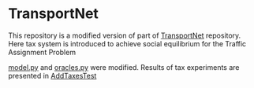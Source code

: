 # TransportNet

This repository is a modified version of part of [TransportNet](https://github.com/MeruzaKub/TransportNet) repository. Here tax system is introduced to achieve social equilibrium for the Traffic Assignment Problem

[model.py](./model.py) and [oracles.py](./oracles.py) were modified. Results of tax experiments are presented in [AddTaxesTest](./AddTaxTest.ipynb)
